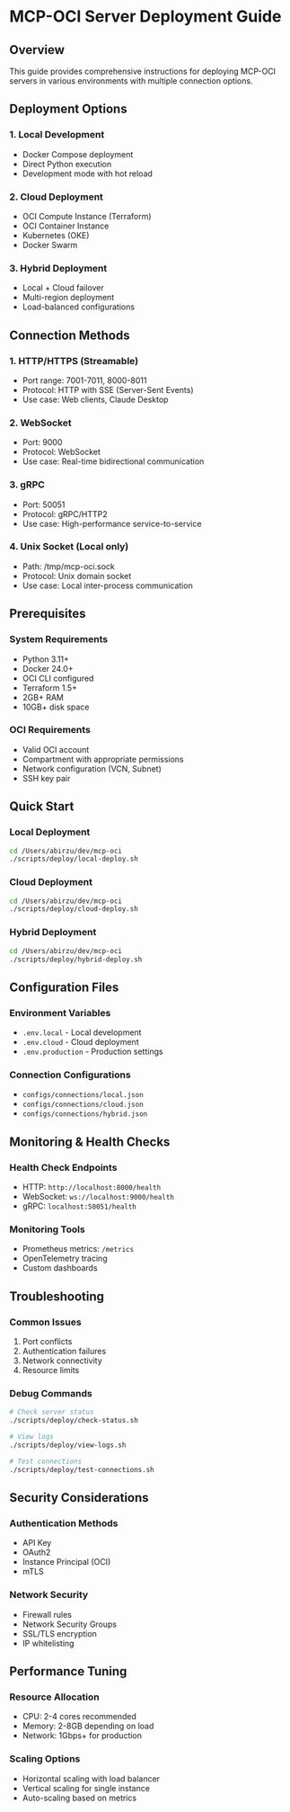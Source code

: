 # MCP-OCI Server Deployment Guide

## Overview
This guide provides comprehensive instructions for deploying MCP-OCI servers in various environments with multiple connection options.

## Deployment Options

### 1. Local Development
- Docker Compose deployment
- Direct Python execution
- Development mode with hot reload

### 2. Cloud Deployment
- OCI Compute Instance (Terraform)
- OCI Container Instance
- Kubernetes (OKE)
- Docker Swarm

### 3. Hybrid Deployment
- Local + Cloud failover
- Multi-region deployment
- Load-balanced configurations

## Connection Methods

### 1. HTTP/HTTPS (Streamable)
- Port range: 7001-7011, 8000-8011
- Protocol: HTTP with SSE (Server-Sent Events)
- Use case: Web clients, Claude Desktop

### 2. WebSocket
- Port: 9000
- Protocol: WebSocket
- Use case: Real-time bidirectional communication

### 3. gRPC
- Port: 50051
- Protocol: gRPC/HTTP2
- Use case: High-performance service-to-service

### 4. Unix Socket (Local only)
- Path: /tmp/mcp-oci.sock
- Protocol: Unix domain socket
- Use case: Local inter-process communication

## Prerequisites

### System Requirements
- Python 3.11+
- Docker 24.0+
- OCI CLI configured
- Terraform 1.5+
- 2GB+ RAM
- 10GB+ disk space

### OCI Requirements
- Valid OCI account
- Compartment with appropriate permissions
- Network configuration (VCN, Subnet)
- SSH key pair

## Quick Start

### Local Deployment
```bash
cd /Users/abirzu/dev/mcp-oci
./scripts/deploy/local-deploy.sh
```

### Cloud Deployment
```bash
cd /Users/abirzu/dev/mcp-oci
./scripts/deploy/cloud-deploy.sh
```

### Hybrid Deployment
```bash
cd /Users/abirzu/dev/mcp-oci
./scripts/deploy/hybrid-deploy.sh
```

## Configuration Files

### Environment Variables
- `.env.local` - Local development
- `.env.cloud` - Cloud deployment
- `.env.production` - Production settings

### Connection Configurations
- `configs/connections/local.json`
- `configs/connections/cloud.json`
- `configs/connections/hybrid.json`

## Monitoring & Health Checks

### Health Check Endpoints
- HTTP: `http://localhost:8000/health`
- WebSocket: `ws://localhost:9000/health`
- gRPC: `localhost:50051/health`

### Monitoring Tools
- Prometheus metrics: `/metrics`
- OpenTelemetry tracing
- Custom dashboards

## Troubleshooting

### Common Issues
1. Port conflicts
2. Authentication failures
3. Network connectivity
4. Resource limits

### Debug Commands
```bash
# Check server status
./scripts/deploy/check-status.sh

# View logs
./scripts/deploy/view-logs.sh

# Test connections
./scripts/deploy/test-connections.sh
```

## Security Considerations

### Authentication Methods
- API Key
- OAuth2
- Instance Principal (OCI)
- mTLS

### Network Security
- Firewall rules
- Network Security Groups
- SSL/TLS encryption
- IP whitelisting

## Performance Tuning

### Resource Allocation
- CPU: 2-4 cores recommended
- Memory: 2-8GB depending on load
- Network: 1Gbps+ for production

### Scaling Options
- Horizontal scaling with load balancer
- Vertical scaling for single instance
- Auto-scaling based on metrics